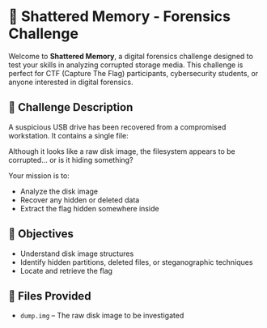 # 🧠 Shattered Memory - Forensics Challenge

Welcome to **Shattered Memory**, a digital forensics challenge designed to test your skills in analyzing corrupted storage media. This challenge is perfect for CTF (Capture The Flag) participants, cybersecurity students, or anyone interested in digital forensics.

## 🧩 Challenge Description

A suspicious USB drive has been recovered from a compromised workstation. It contains a single file:

Although it looks like a raw disk image, the filesystem appears to be corrupted... or is it hiding something?

Your mission is to:
- Analyze the disk image
- Recover any hidden or deleted data
- Extract the flag hidden somewhere inside

## 🎯 Objectives

- Understand disk image structures
- Identify hidden partitions, deleted files, or steganographic techniques
- Locate and retrieve the flag

## 📂 Files Provided

- `dump.img` – The raw disk image to be investigated

